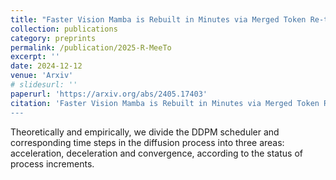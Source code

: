 ```yaml
---
title: "Faster Vision Mamba is Rebuilt in Minutes via Merged Token Re-training"
collection: publications
category: preprints
permalink: /publication/2025-R-MeeTo
excerpt: ''
date: 2024-12-12
venue: 'Arxiv'
# slidesurl: ''
paperurl: 'https://arxiv.org/abs/2405.17403'
citation: 'Faster Vision Mamba is Rebuilt in Minutes via Merged Token Re-training. Arxiv. M. Shi*, Y. Zhou*, R. Yu, Z. Li, Z. Liang, X. Zhao, X. Peng, T Rajpurohit, R. Vedantam, W. Zhao, K. Wang, Y. You.
---
```


Theoretically and empirically, we divide the DDPM scheduler and corresponding time steps in the diffusion process into three areas: acceleration, deceleration and convergence, according to the status of process increments.